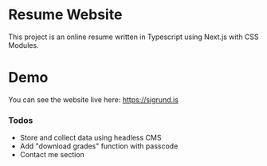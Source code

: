 # Resume Website

This project is an online resume written in Typescript using Next.js with CSS Modules.

# Demo

You can see the website live here: https://sigrund.is

### Todos

- Store and collect data using headless CMS
- Add "download grades" function with passcode
- Contact me section
